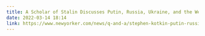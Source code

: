 ```yaml
---
title: A Scholar of Stalin Discusses Putin, Russia, Ukraine, and the West | The New Yorker
date: 2022-03-14 18:14
link: https://www.newyorker.com/news/q-and-a/stephen-kotkin-putin-russia-ukraine-stalin
---
```


